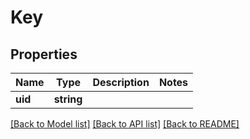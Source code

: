 # Key

## Properties
Name | Type | Description | Notes
------------ | ------------- | ------------- | -------------
**uid** | **string** |  | 

[[Back to Model list]](../README.md#documentation-for-models) [[Back to API list]](../README.md#documentation-for-api-endpoints) [[Back to README]](../README.md)


